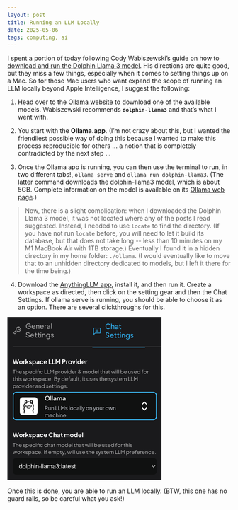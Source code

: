 ```yaml
---
layout: post
title: Running an LLM Locally
date: 2025-05-06
tags: computing, ai
---
```


I spent a portion of today following Cody Wabiszewski’s guide on how to [download and run the Dolphin Llama 3 model](https://www.gsnetwork.com/author/cbw50077/). His directions are quite good, but they miss a few things, especially when it comes to setting things up on a Mac. So for those Mac users who want expand the scope of running an LLM locally beyond Apple Intelligence, I suggest the following:

1. Head over to the [Ollama website](https://ollama.com/) to download one of the available models. Wabiszewski recommends **`dolphin-llama3`** and that’s what I went with.

2. You start with the **Ollama.app**. (I’m not crazy about this, but I wanted the friendliest possible way of doing this because I wanted to make this process reproducible for others … a notion that is completely contradicted by the next step … 

3. Once the Ollama app is running, you can then use the terminal to run, in two different tabs!,  `ollama serve` and `ollama run dolphin-llama3`. (The latter command downloads the dolphin-llama3 model, which is about 5GB. Complete information on the model is available on its [Ollama web page](https://ollama.com/library/dolphin3).)

> Now, there is a slight complication: when I downloaded the Dolphin Llama 3 model, it was not located where any of the posts I read suggested. Instead, I needed to use `locate` to find the directory. (If you have not run `locate` before, you will need to let it build its database, but that does not take long -- less than 10 minutes on my M1 MacBook Air with 1TB storage.) Eventually I found it in a hidden directory in my home folder: `./ollama`. (I would eventually like to move that to an unhidden directory dedicated to models, but I left it there for the time being.)

4. Download the [AnythingLLM app](https://anythingllm.com), install it, and then run it. Create a workspace as directed, then click on the setting gear and then the Chat Settings. If ollama serve is running, you should be able to choose it as an option. There are several clickthroughs for this.

<img src="../assets/2025-05-06-anythingllm.png" alt="AnythingLLM Interface" style="zoom:50%;" />

Once this is done, you are able to run an LLM locally. (BTW, this one has no guard rails, so be careful what you ask!)